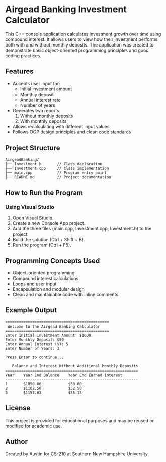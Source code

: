 # Airgead Banking Investment Calculator

This C++ console application calculates investment growth over time using compound interest. It allows users to view how their investment performs both with and without monthly deposits. The application was created to demonstrate basic object-oriented programming principles and good coding practices.

## Features

- Accepts user input for:
  - Initial investment amount
  - Monthly deposit
  - Annual interest rate
  - Number of years
- Generates two reports:
  1. Without monthly deposits
  2. With monthly deposits
- Allows recalculating with different input values
- Follows OOP design principles and clean code standards

## Project Structure

```
AirgeadBanking/
├── Investment.h       // Class declaration
├── Investment.cpp     // Class implementation
├── main.cpp           // Program entry point
├── README.md          // Project documentation
```

## How to Run the Program

### Using Visual Studio

1. Open Visual Studio.
2. Create a new Console App project.
3. Add the three files (main.cpp, Investment.cpp, Investment.h) to the project.
4. Build the solution (Ctrl + Shift + B).
5. Run the program (Ctrl + F5).

## Programming Concepts Used

- Object-oriented programming
- Compound interest calculations
- Loops and user input
- Encapsulation and modular design
- Clean and maintainable code with inline comments

## Example Output

```
==============================================
 Welcome to the Airgead Banking Calculator
==============================================
Enter Initial Investment Amount: $1000
Enter Monthly Deposit: $50
Enter Annual Interest (%): 5
Enter Number of Years: 3

Press Enter to continue...

   Balance and Interest Without Additional Monthly Deposits
===========================================================
Year    Year End Balance    Year End Earned Interest
-----------------------------------------------------------
1       $1050.00            $50.00
2       $1102.50            $52.50
3       $1157.63            $55.13
```

## License

This project is provided for educational purposes and may be reused or modified for academic use.

## Author

Created by Austin for CS-210 at Southern New Hampshire University.
